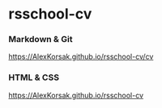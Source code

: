 # rsschool-cv

### Markdown & Git
https://AlexKorsak.github.io/rsschool-cv/cv

### HTML & CSS

https://AlexKorsak.github.io/rsschool-cv
